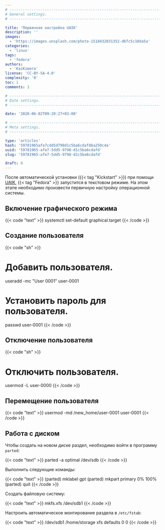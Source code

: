 ```yaml
---
# -------------------------------------------------------------------------------------------------------------------- #
# General settings.
# -------------------------------------------------------------------------------------------------------------------- #

title: 'Первичная настройка UAIK'
description: ''
images:
  - 'https://images.unsplash.com/photo-1518432031352-d6fc5c10da5a'
categories:
  - 'linux'
tags:
  - 'fedora'
authors:
  - 'KaiKimera'
license: 'CC-BY-SA-4.0'
complexity: '0'
toc: 1
comments: 1

# -------------------------------------------------------------------------------------------------------------------- #
# Date settings.
# -------------------------------------------------------------------------------------------------------------------- #

date: '2020-06-02T09:20:27+03:00'

# -------------------------------------------------------------------------------------------------------------------- #
# Meta settings.
# -------------------------------------------------------------------------------------------------------------------- #

type: 'articles'
hash: '59781965afe7cdd5d798d1c5ba6cdafd6a250c4a'
uuid: '59781965-afe7-5dd5-9798-d1c5ba6cdafd'
slug: '59781965-afe7-5dd5-9798-d1c5ba6cdafd'

draft: 0
---
```


После автоматической установки ({{< tag "Kickstart" >}}) при помощи [UAIK](https://uaik.github.io/), {{< tag "Fedora" >}} запустится в текстовом режиме. На этом этапе необходимо произвести первичную настройку операционной системы.

<!--more-->

## Включение графического режима

{{< code "text" >}}
systemctl set-default graphical.target
{{< /code >}}

## Создание пользователя

{{< code "sh" >}}
# Добавить пользователя.
useradd -mc "User 0001" user-0001

# Установить пароль для пользователя.
passwd user-0001
{{< /code >}}

## Отключение пользователя

{{< code "sh" >}}
# Отключить пользователя.
usermod -L user-0000
{{< /code >}}

## Перемещение пользователя

{{< code "text" >}}
usermod -md /new_home/user-0001 user-0001
{{< /code >}}

## Работа с диском

Чтобы создать на новом диске раздел, необходимо войти в программу `parted`:

{{< code "text" >}}
parted -a optimal /dev/sdb
{{< /code >}}

Выполнить следующие команды:

{{< code "text" >}}
(parted) mklabel gpt
(parted) mkpart primary 0% 100%
(parted) quit
{{< /code >}}

Создать файловую систему:

{{< code "text" >}}
mkfs.xfs /dev/sdb1
{{< /code >}}

Настроить автоматическое монтирование раздела в `/etc/fstab`:

{{< code "text" >}}
/dev/sdb1 /home/storage xfs defaults 0 0
{{< /code >}}
